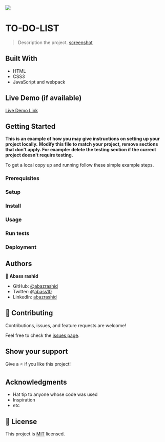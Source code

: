 ![](https://img.shields.io/badge/Microverse-blueviolet)

# TO-DO-LIST

> Description the project.
> [screenshot](./assets/todo-list.png)

## Built With

- HTML
- CSS3
- JavaScript and webpack

## Live Demo (if available)

[Live Demo Link](https://abass-rashid.github.io/To-Do-list/dist/)

## Getting Started

**This is an example of how you may give instructions on setting up your project locally.**
**Modify this file to match your project, remove sections that don't apply. For example: delete the testing section if the currect project doesn't require testing.**

To get a local copy up and running follow these simple example steps.

### Prerequisites

### Setup

### Install

### Usage

### Run tests

### Deployment

## Authors

👤 **Abass rashid**

- GitHub: [@abazrashid](https://github.com/abass-rashid)
- Twitter: [@abass10](https://twitter.com/abass10)
- LinkedIn: [abazrashid](https://linkedin.com/in/abass254)

## 🤝 Contributing

Contributions, issues, and feature requests are welcome!

Feel free to check the [issues page](https://github.com/Abass-rashid/To-Do-list/issues).

## Show your support

Give a ⭐️ if you like this project!

## Acknowledgments

- Hat tip to anyone whose code was used
- Inspiration
- etc

## 📝 License

This project is [MIT](./MIT.md) licensed.
